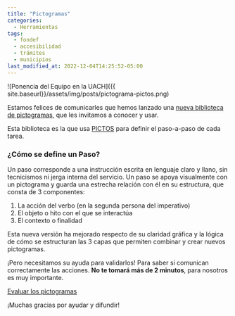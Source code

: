 ```yaml
---
title: "Pictogramas"
categories:
  - Herramientas
tags:
  - fondef
  - accesibilidad
  - trámites
  - municipios
last_modified_at: 2022-12-04T14:25:52-05:00
---
```

![Ponencia del Equipo en la UACH]({{ site.baseurl}}/assets/img/posts/pictograma-pictos.png)

Estamos felices de comunicarles que hemos lanzado una [nueva biblioteca de pictogramas](http://pictogramas.pictos.cl), que les invitamos a conocer y usar. 

Esta biblioteca es la que usa [PICTOS](http://www.pictos.cl) para definir el paso-a-paso de cada tarea. 

### ¿Cómo se define un Paso?
Un paso corresponde a una instrucción escrita en lenguaje claro y llano, sin tecnicismos ni jerga interna del servicio. Un paso se apoya visualmente con un pictograma y guarda una estrecha relación con él en su estructura, que consta de 3 componentes:

1. La acción del verbo (en la segunda persona del imperativo)
2. El objeto o hito con el que se interactúa
3. El contexto o finalidad

Esta nueva versión ha mejorado respecto de su claridad gráfica y la lógica de cómo se estructuran las 3 capas que permiten combinar y crear nuevos pictogramas.

¡Pero necesitamos su ayuda para validarlos! Para saber si comunican correctamente las acciones. **No te tomará más de 2 minutos**, para nosotros es muy importante.

<div class="button">
  <a href="https://forms.gle/scneFqQggCQp1bMb8" title="Evalúa">Evaluar los pictogramas</a>
</div>



¡Muchas gracias por ayudar y difundir!